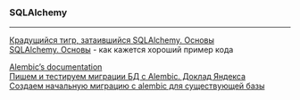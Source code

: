 ### SQLAlchemy     
---    

[Крадущийся тигр, затаившийся SQLAlchemy. Основы](https://habr.com/ru/post/470285/)     
[SQLAlchemy. Основы](https://github.com/sandix90/sqlalchemy_basics) - как кажется хороший пример кода   


[Alembic’s documentation](https://alembic.sqlalchemy.org/en/latest/)     
[Пишем и тестируем миграции БД с Alembic. Доклад Яндекса](https://habr.com/ru/company/yandex/blog/511892/)    
[Создаем начальную миграцию с alembic для существующей базы](https://habr.com/ru/post/585228/)    
